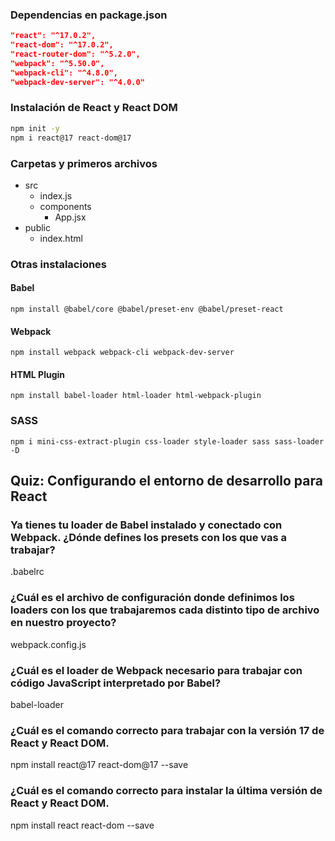 ### Dependencias en package.json

```json
"react": "^17.0.2",
"react-dom": "^17.0.2",
"react-router-dom": "^5.2.0",
"webpack": "^5.50.0",
"webpack-cli": "^4.8.0",
"webpack-dev-server": "^4.0.0"
```

### Instalación de React y React DOM

```bash
npm init -y
npm i react@17 react-dom@17
```

### Carpetas y primeros archivos
- src
  - index.js
  - components
    - App.jsx
- public
  - index.html

### Otras instalaciones

#### Babel
```
npm install @babel/core @babel/preset-env @babel/preset-react
```

#### Webpack
```
npm install webpack webpack-cli webpack-dev-server 
```

#### HTML Plugin
```
npm install babel-loader html-loader html-webpack-plugin
```

### SASS
```
npm i mini-css-extract-plugin css-loader style-loader sass sass-loader -D
```

## Quiz: Configurando el entorno de desarrollo para React

### Ya tienes tu loader de Babel instalado y conectado con Webpack. ¿Dónde defines los presets con los que vas a trabajar?
.babelrc

### ¿Cuál es el archivo de configuración donde definimos los loaders con los que trabajaremos cada distinto tipo de archivo en nuestro proyecto?
webpack.config.js

### ¿Cuál es el loader de Webpack necesario para trabajar con código JavaScript interpretado por Babel?
babel-loader

### ¿Cuál es el comando correcto para trabajar con la versión 17 de React y React DOM.
npm install react@17 react-dom@17 --save

### ¿Cuál es el comando correcto para instalar la última versión de React y React DOM.
npm install react react-dom --save
